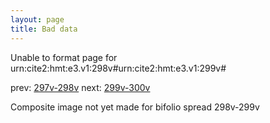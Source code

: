 ```yaml
---
layout: page
title: Bad data
---
```


Unable to format page for urn:cite2:hmt:e3.v1:298v#urn:cite2:hmt:e3.v1:299v#

prev: [297v-298v](../297v-298v/) next: [299v-300v](../299v-300v/)

Composite image not yet made for bifolio spread 298v-299v

